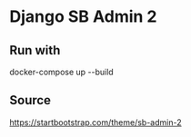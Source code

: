 # Django SB Admin 2

## Run with
docker-compose up --build


## Source

https://startbootstrap.com/theme/sb-admin-2
